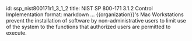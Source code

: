 id: ssp_nist800171r1_3_1_2
title: NIST SP 800-171 3.1.2 Control Implementation
format: markdown
...
{{organization}}'s Mac Workstations prevent the installation of software by non-administrative users to limit use of
the system to the functions that authorized users are permitted to execute.

